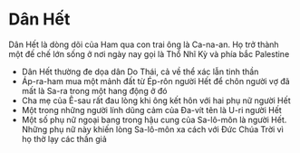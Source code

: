 # Dân Hết

Dân Hết là dòng dõi của Ham qua con trai ông là Ca-na-an.  Họ trở thành một đế chế lớn sống ở nơi ngày nay gọi là Thổ Nhĩ Kỳ và phía bắc Palestine
- Dân Hết thường đe dọa dân Do Thái, cả về thể xác lẫn tinh thần
- Áp-ra-ham mua một mảnh đất từ Ép-rôn người Hết để chôn người vợ đã mất là Sa-ra trong một hang động ở đó
- Cha mẹ của Ê-sau rất đau lòng khi ông kết hôn với hai phụ nữ người Hết
- Một trong những người lính dũng cảm của Đa-vít tên là U-ri người Hết
- Một số phụ nữ ngoại bang trong hậu cung của Sa-lô-môn là người Hết.  Những phụ nữ này khiến lòng Sa-lô-môn xa cách với Đức Chúa Trời vì họ thờ lạy các thần giả

